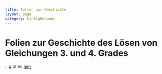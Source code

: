 ```yaml
---
title: Folien zur Geschichte
layout: page
category: LinAlgBonbons
---
```


# Folien zur Geschichte des Lösen von Gleichungen 3. und 4. Grades

...gibt es [hier](images/DegreeThree.pdf)
